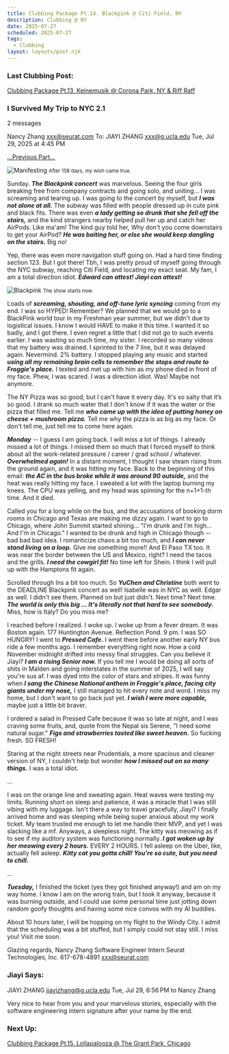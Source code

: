```yaml
---
title: Clubbing Package Pt.14. Blackpink @ Citi Field, NY
description: Clubbing @ NY
date: 2025-07-27
scheduled: 2025-07-27
tags:
  - Clubbing
layout: layouts/post.njk
---
```


<h3>Last Clubbing Post:</h3>
<a href="{{ '/posts/clubbingpackagept13/' | url }}">Clubbing Package Pt.13. Keinemusik @ Corona Park, NY & Riff Raff</a>

<h3>I Survived My Trip to NYC 2.1</h3>

2 messages

Nancy Zhang <xxx@seurat.com>
To: JIAYI ZHANG <xxx@g.ucla.edu>
Tue, Jul 29, 2025 at 4:45 PM

<a href="{{ '/posts/clubbingpackagept13/' | url }}">...Previous Part...</a>

![Manifesting](/img/blog7.0/bp_wish.jpg)
<small>After 158 days, my wish came true.</small>

Sunday. ***The Blackpink concert*** was marvelous. Seeing the four girls breaking free from company contracts and going solo, and uniting... I was screaming and tearing up. I was going to the concert by myself, but ***I was not alone at all.*** The subway was filled with people dressed up in cute pink and black fits. There was even ***a lady getting so drunk that she fell off the stairs,*** and the kind strangers nearby helped pull her up and catch her AirPods. Like ma'am! The kind guy told her, Why don't you come downstairs to get your AirPod? ***He was baiting her, or else she would keep dangling on the stairs.*** Big no!

Yep, there was even more navigation stuff going on. Had a hard time finding section 123. But I got there! Tbh, I was pretty proud of myself going through the NYC subway, reaching Citi Field, and locating my exact seat. My fam, I am a total direction idiot. ***Edward can attest! Jiayi can attest!***

![Blackpink](/img/blog7.0/bp.jpeg)
<small>The show starts now.</small>

Loads of ***screaming, shouting, and off-tune lyric syncing*** coming from my end. I was so HYPED! Remember? We planned that we would go to a BlackPink world tour in my Freshman year summer, but we didn't due to logistical issues. I know I would HAVE to make it this time. I wanted it so badly, and I got there. I even regret a little that I did not go to such events earlier. I was wasting so much time, my sister. I recorded so many videos that my battery was drained. I sprinted to the 7 line, but it was delayed again. Nevermind. 2% battery. I stopped playing any music and started ***using all my remaining brain cells to remember the stops and route to Froggie's place.*** I texted and met up with him as my phone died in front of my face. Phew, I was scared. I was a direction idiot. Was! Maybe not anymore.

The NY Pizza was so good, but I can't have it every day. It's so salty that it’s so good. I drank so much water that I don't know if it was the water or the pizza that filled me. Tell me ***who came up with the idea of putting honey on cheese + mushroom pizza.*** Tell me why the pizza is as big as my face. Or don't tell me, just tell me to come here again.

***Monday*** -- I guess I am going back. I will miss a lot of things. I already missed a lot of things. I missed them so much that I forced myself to think about all the work-related pressure / career / grad school / whatever. ***Overwhelmed again!*** In a distant moment, I thought I saw steam rising from the ground again, and it was hitting my face. Back to the beginning of this email: ***the AC in the bus broke while it was around 90 outside,*** and the heat was really hitting my face. I sweated a lot with the laptop burning my knees. The CPU was yelling, and my head was spinning for the n+1+1-th time. And it died.

Called you for a long while on the bus, and the accusations of booking dorm rooms in Chicago and Texas are making me dizzy again. I want to go to Chicago, where John Summit started shining... "I'm drunk and I'm high... And I'm in Chicago." I wanted to be drunk and high in Chicago though -- bad bad bad idea. I romanticize chaos a bit too much, and ***I can never stand living on a loop.*** Give me something more!! And El Paso TX too. It was near the border between the US and Mexico, right? I need the tacos and the grills. ***I need the cowgirl fit!*** No time left for Shein. I think I will pull up with the Hamptons fit again.

Scrolled through Ins a bit too much. So ***YuChen and Christine*** both went to the DEADLINE Blackpink concert as well! Isabelle was in NYC as well. Edgar as well. I didn't see them. Planned on but just didn't. Next time? Next time. ***The world is only this big ... It's literally not that hard to see somebody.*** Miss, how is Italy? Do you miss me?

I reached before I realized. I woke up. I woke up from a fever dream. It was Boston again. 177 Huntington Avenue. Reflection Pond. 9 pm. I was SO HUNGRY! I went to ***Pressed Cafe.*** I went there before another early NY bus ride a few months ago. I remember everything right now. How a cold November midnight drifted into messy final struggles. Can you believe it Jiayi? ***I am a rising Senior now.*** If you tell me I would be doing all sorts of shits in Malden and going interstates in the summer of 2025, I will say you're sus af. I was dyed into the color of stars and stripes. It was funny when ***I sang the Chinese National anthem in Froggie's place, facing city giants under my nose,*** I still managed to hit every note and word. I miss my home, but I don't want to go back just yet. ***I wish I were more capable,*** maybe just a little bit braver. 

I ordered a salad in Pressed Cafe because it was so late at night, and I was craving some fruits, and, quote from the Nepal sis Serene, "I need some natural sugar." ***Figs and strawberries tasted like sweet heaven.*** So fucking fresh. SO FRESH!

Staring at the night streets near Prudentials, a more spacious and cleaner version of NY, I couldn't help but wonder ***how I missed out on so many things.*** I was a total idiot.

…

I was on the orange line and sweating again. Heat waves were testing my limits. Running short on sleep and patience, it was a miracle that I was still vibing with my luggage. Isn't there a way to travel gracefully, Jiayi? I finally arrived home and was sleeping while being super anxious about my work ticket. My team trusted me enough to let me handle their MVP, and yet I was slacking like a mf. Anyways, a sleepless night. The kitty was meowing as if to see if my auditory system was functioning normally. ***I got woken up by her meowing every 2 hours.*** EVERY 2 HOURS. I fell asleep on the Uber, like, actually fell asleep. ***Kitty cat you gotta chill! You're so cute, but you need to chill.***

…

***Tuesday,*** I finished the ticket (yes they got finished anyway!) and am on my way home. I know I am on the wrong train, but I took it anyway, because it was burning outside, and I could use some personal time just jotting down random goofy thoughts and having some nice convos with my AI buddies.

About 10 hours later, I will be hopping on my flight to the Windy City. I admit that the scheduling was a bit stuffed, but I simply could not stay still. I miss you! Visit me soon.

Glazing regards,
Nancy Zhang
Software Engineer Intern
Seurat Technologies, Inc.
617-678-4891
xxx@seurat.com

<h3>Jiayi Says:</h3>

JIAYI ZHANG <jiayizhang@g.ucla.edu>
Tue, Jul 29, 6:56 PM
to Nancy Zhang

Very nice to hear from you and your marvelous stories, especially with the software engineering intern signature after your name by the end.

<h3>Next Up:</h3>
<a href="{{ '/posts/clubbingpackagept15/' | url }}">Clubbing Package Pt.15. Lollapalooza @ The Grant Park, Chicago</a>

